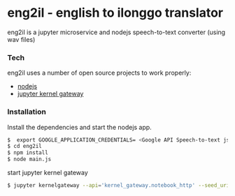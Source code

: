 # eng2il - english to ilonggo translator

eng2il is a jupyter microservice and nodejs speech-to-text converter (using wav files)


### Tech

eng2il uses a number of open source projects to work properly:

* [nodejs](https://nodejs.org/)
* [jupyter kernel gateway](https://towardsdatascience.com/expose-endpoints-using-jupyter-kernel-gateway-e55951b0f5ad)

### Installation

Install the dependencies and start the nodejs app.

```sh
$  export GOOGLE_APPLICATION_CREDENTIALS= <Google API Speech-to-text json file credentials 
$ cd eng2il
$ npm install
$ node main.js
```
start jupyter kernel gateway
```sh
$ jupyter kernelgateway --api='kernel_gateway.notebook_http' --seed_uri='ilonggo_nmt_with_attention.ipynb' --port 9090
```

